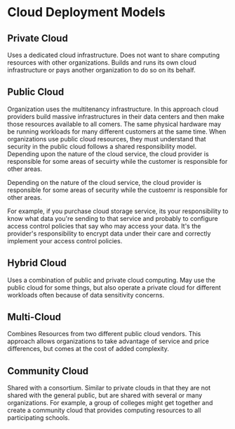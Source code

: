 # Cloud Deployment Models

## Private Cloud

Uses a dedicated cloud infrastructure. Does not want to share computing resources with other organizations. Builds and runs its own cloud infrastructure or pays another organization to do so on its behalf. 

## Public Cloud

Organization uses the multitenancy infrastructure. In this approach cloud providers build massive infrastructures in their data centers and then make those resources available to all comers. The same physical hardware may be running workloads for many different customers at the same time. When organizations use public cloud resources, they must understand that security in the public cloud follows a shared responsibility model. Depending upon the nature of the cloud service, the cloud provider is responsible for some areas of secuirty while the customer is responsible for other areas. 

Depending on the nature of the cloud service, the cloud provider is responsible for some areas of security while the custoemr is responsible for other areas. 

For example, if you purchase cloud storage service, its your responsibility to know what data you're sending to that service and probably to configure access control policies that say who may access your data. It's the provider's responsibility to encrypt data under their care and correctly implement your access control policies. 

## Hybrid Cloud

Uses a combination of public and private cloud computing. May use the public cloud for some things, but also operate a private cloud for different workloads often because of data sensitivity concerns.  

## Multi-Cloud

Combines Resources from two different public cloud vendors. This approach allows organizations to take advantage of service and price differences, but comes at the cost of added complexity. 

## Community Cloud

Shared with a consortium. Similar to private clouds in that they are not shared with the general public, but are shared with several or many organizations. For example, a group of colleges might get together and create a community cloud that provides computing resources to all participating schools. 